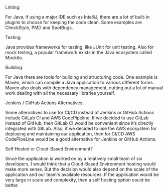 Linting:

For Java, if using a major IDE such as IntelliJ, there are a lot of built-in plugins to choose for keeping the code clean. Some examples are CheckStyle, PMD and SpotBugs.

Testing:

Java provides frameworks for testing, like JUnit for unit testing. Also for mock testing, a popular framework exists in the Java ecosystem called Mockito.

Building:

For Java there are tools for building and structuring code. One example is Maven, which can compile a Java application to various different forms. Maven also deals with dependency management, cutting out a lot of manual work dealing with all the necessary libraries yourself.

Jenkins / GitHub Actions Alternatives:

Some alternatives to use for CI/CD instead of Jenkins or GitHub Actions include GitLab CI and AWS CodePipeline. If we decided to use GitLab instead of GitHub, then GitLab CI would be convenient since it’s directly integrated with GitLab. Also, if we decided to use the AWS ecosystem for deploying and maintaining our application, then for CI/CD AWS CodePIpeLine would be a good alternative for Jenkins or GitHub Actions.

Self Hosted or Cloud-Based Environment?

Since the application is worked on by a relatively small team of six developers, I would think that a Cloud-Based Environment hosting would make more sense. But the decision would also depend on the scale of the application and our team's available resources. If the application would be very large in scale and complexity, then a self hosting option could be better.
